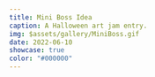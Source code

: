 ```yaml
---
title: Mini Boss Idea
caption: A Halloween art jam entry.
img: $assets/gallery/MiniBoss.gif
date: 2022-06-10
showcase: true
color: "#000000"
---
```

